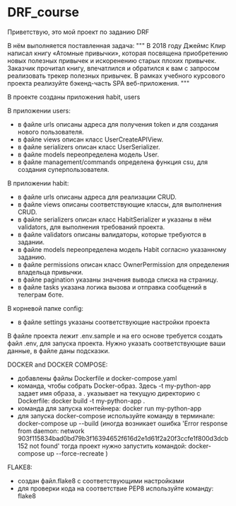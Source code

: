 # DRF_course

Приветствую, это мой проект по заданию DRF

В нём выполняется поставленная задача:
"""
В 2018 году Джеймс Клир написал книгу «Атомные привычки», которая посвящена приобретению новых полезных привычек и искоренению старых плохих привычек.
Заказчик прочитал книгу, впечатлился и обратился к вам с запросом реализовать трекер полезных привычек.
В рамках учебного курсового проекта реализуйте бэкенд-часть SPA веб-приложения.
"""

В проекте созданы приложения habit, users 

В приложении users:
  - в файле urls описаны адреса для получения token и для создания нового пользователя.
  - в файле views описан класс UserCreateAPIView.
  - в файле serializers описан класс UserSerializer.
  - в файле models переопределена модель User.
  - в файле management/commands определена функция csu, для создания суперпользователя.

В приложении habit:
  - в файле urls описаны адреса для реализации CRUD.
  - в файле views описаны соответствующие классы, для выполнения CRUD. 
  - в файле serializers описан класс HabitSerializer и указаны в нём validators, для выполнения требований проекта.
  - в файле validators описаны валидаторы, которые требуются в задании.
  - в файле models переопределена модель Habit согласно указанному заданию.
  - в файле permissions описан класс OwnerPermission для определения владельца привычки.
  - в файле pagination указаны значения вывода списка на страницу.
  - в файле tasks указана логика вызова и отправка сообщений в телеграм боте.

В корневой папке config:
  - в файле settings указаны соответствующие настройки проекта 

В файле проекта лежит .env.sample и на его основе требуется создать файл .env, для запуска проекта.
Нужно указать соответствующие ваши данные, в файле даны подсказки.

DOCKER and DOCKER COMPOSE:
  - добавлены файлы Dockerfile и docker-compose.yaml
  - команда, чтобы собрать Docker-образ. Здесь -t my-python-app задает имя образа,
  а . указывает на текущую директорию с Dockerfile:
    docker build -t my-python-app .
  - команда для запуска контейнера:
    docker run my-python-app
  - для запуска docker-compose используйте команду в терминале:
    docker-compose up --build
    (иногда возникает ошибка 
     'Error response from daemon: network 903f115834bad0bd79b3f16394652f616d2e1d61f2a20f3ccfe1f800d3dcb152 not found'
     тогда проект нужно запустить командой: 
     docker-compose up --force-recreate
    )
        
FLAKE8:
  - создан файл.flake8 с соответствующими настройками
  - для проверки кода на соответствие PEP8 используйте команду:
      flake8